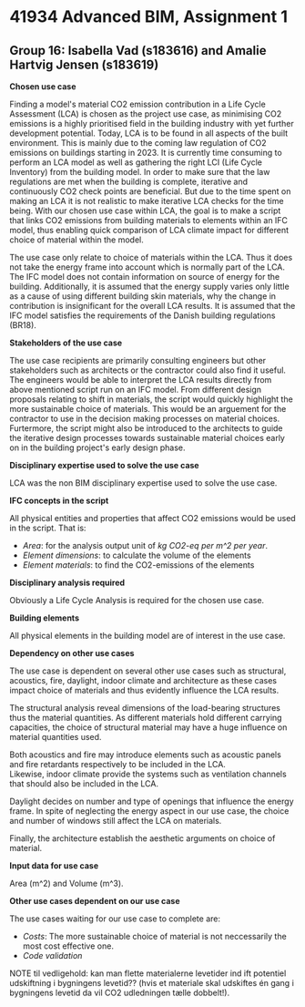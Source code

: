 # 41934 Advanced BIM, Assignment 1
## Group 16: Isabella Vad (s183616) and Amalie Hartvig Jensen (s183619)

**Chosen use case**

Finding a model's material CO2 emission contribution in a Life Cycle Assessment (LCA) is chosen as the project use case, as minimising CO2 emissions is a highly prioritised field in the building industry with yet further development potential. 
Today, LCA is to be found in all aspects of the built environment. This is mainly due to the coming law regulation of CO2 emissions on buildings starting in 2023. 
It is currently time consuming to perform an LCA model as well as gathering the right LCI (Life Cycle Inventory) from the building model. 
In order to make sure that the law regulations are met when the building is complete, iterative and continuously CO2 check points are beneficial. But due to the time spent on making an LCA it is not realistic to make iterative LCA checks for the time being. 
With our chosen use case within LCA, the goal is to make a script that links CO2 emissions from building materials to elements within an IFC model, thus enabling quick comparison of LCA climate impact for different choice of material within the model.  

The use case only relate to choice of materials within the LCA. Thus it does not take the energy frame into account which is normally part of the LCA. 
The IFC model does not contain information on source of energy for the building. Additionally, it is assumed that the energy supply varies only little as a cause of using different building skin materials, why the change in contribution is insignificant for the overall LCA results. It is assumed that the IFC model satisfies the requirements of the Danish building regulations (BR18). 
 
**Stakeholders of the use case**

The use case recipients are primarily consulting engineers but other stakeholders such as architects or the contractor could also find it useful. 
The engineers would be able to interpret the LCA results directly from above mentioned script run on an IFC model. From different design proposals relating to shift in materials, the script would quickly highlight the more sustainable choice of materials. 
This would be an arguement for the contractor to use in the decision making processes on material choices. 
Furtermore, the script might also be introduced to the architects to guide the iterative design processes towards sustainable material choices early on in the building project's early design phase. 

**Disciplinary expertise used to solve the use case**

LCA was the non BIM disciplinary expertise used to solve the use case. 

**IFC concepts in the script**

All physical entities and properties that affect CO2 emissions would be used in the script. That is:
- *Area*: for the analysis output unit of *kg CO2-eq per m^2 per year*.   
- *Element dimensions*: to calculate the volume of the elements
- *Element materials*: to find the CO2-emissions of the elements

**Disciplinary analysis required**

Obviously a Life Cycle Analysis is required for the chosen use case. 

**Building elements**

All physical elements in the building model are of interest in the use case. 

**Dependency on other use cases**

The use case is dependent on several other use cases such as structural, acoustics, fire, daylight, indoor climate and architecture as these cases impact choice of materials and thus evidently influence the LCA results.

The structural analysis reveal dimensions of the load-bearing structures thus the material quantities. As different materials hold different carrying capacities, the choice of structural material may have a huge influence on material quantities used. 

Both acoustics and fire may introduce elements such as acoustic panels and fire retardants respectively to be included in the LCA.  
Likewise, indoor climate provide the systems such as ventilation channels that should also be included in the LCA.

Daylight decides on number and type of openings that influence the energy frame. In spite of neglecting the energy aspect in our use case, the choice and number of windows still affect the LCA on materials. 

Finally, the architecture establish the aesthetic arguments on choice of material.   

**Input data for use case**

Area (m^2) and Volume (m^3).

**Other use cases dependent on our use case**

The use cases waiting for our use case to complete are:
- *Costs*: The more sustainable choice of material is not neccessarily the most cost effective one. 
- *Code validation*

NOTE til vedligehold: kan man flette materialerne levetider ind ift potentiel udskiftning i bygningens levetid?? (hvis et materiale skal udskiftes én gang i bygningens levetid da vil CO2 udledningen tælle dobbelt!).

